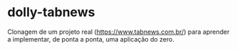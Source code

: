 # dolly-tabnews
Clonagem de um projeto real (https://www.tabnews.com.br/) para aprender a implementar, de ponta a ponta, uma aplicação do zero.
